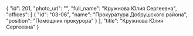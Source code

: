 {
    "id": 201,
    "photo_url": "",
    "full_name": "Кружнова Юлия Сергеевна",
    "offices": [
        {
            "id": "03-06",
            "name": "Прокуратура Добрушского района",
            "position": "Помощник прокурора"
        }
    ],
    "title": "Кружнова Юлия Сергеевна"
}